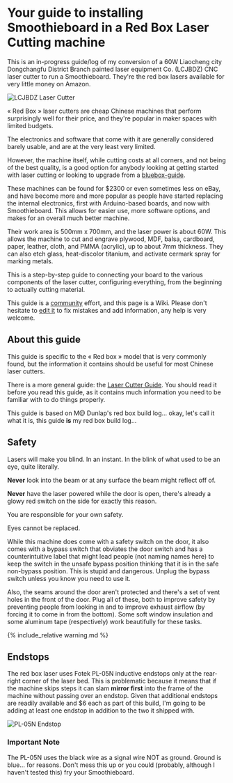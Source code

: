 
# Your guide to installing Smoothieboard in a Red Box Laser Cutting machine

This is an in-progress guide/log of my conversion of a 60W Liaocheng city Dongchangfu District Branch painted laser equipment Co. (LCJBDZ) CNC laser cutter to run a Smoothieboard. They're the red box lasers available for very little money on Amazon.

![LCJBDZ Laser Cutter](images/lcjbdz-guide/lcjbdz-laser-cutter.jpg)

« Red Box » laser cutters are cheap Chinese machines that perform surprisingly well for their price, and they're popular in maker spaces with limited budgets.

The electronics and software that come with it are generally considered barely usable, and are at the very least very limited.

However, the machine itself, while cutting costs at all corners, and not being of the best quality, is a good option for anybody looking at getting started with laser cutting or looking to upgrade from a [bluebox-guide](bluebox-guide).

These machines can be found for $2300 or even sometimes less on eBay, and have become more and more popular as people have started replacing the internal electronics, first with Arduino-based boards, and now with Smoothieboard. This allows for easier use, more software options, and makes for an overall much better machine.

Their work area is 500mm x 700mm, and the laser power is about 60W.
This allows the machine to cut and engrave plywood, MDF, balsa, cardboard, paper, leather, cloth, and PMMA (acrylic), up to about 7mm thickness. They can also etch glass, heat-discolor titanium, and activate cermark spray for marking metals.

This is a step-by-step guide to connecting your board to the various components of the laser cutter, configuring everything, from the beginning to actually cutting material.

This guide is a [community](http://smoothieware.org/irc) effort, and this page is a Wiki. Please don't hesitate to [edit it](#_editpage) to fix mistakes and add information, any help is very welcome.

## About this guide

This guide is specific to the « Red box » model that is very commonly found, but the information it contains should be useful for most Chinese laser cutters. 

There is a more general guide: the [Laser Cutter Guide](http://smoothieware.org/laser-cutter-guide.md). You should read it before you read this guide, as it contains much information you need to be familiar with to do things properly.

This guide is based on M@ Dunlap's red box build log... okay, let's call it what it is, this guide **is** my red box build log...

## Safety

Lasers will make you blind. In an instant. In the blink of what used to be an eye, quite literally. 

**Never** look into the beam or at any surface the beam might reflect off of.

**Never** have the laser powered while the door is open, there's already a glowy red switch on the side for exactly this reason.

You are responsible for your own safety.

Eyes cannot be replaced.

While this machine does come with a safety switch on the door, it also comes with a bypass switch that obviates the door switch and has a counterintuitive label that might lead people (not naming names here) to keep the switch in the unsafe bypass position thinking that it is in the safe non-bypass position. This is stupid and dangerous. Unplug the bypass switch unless you know you need to use it.

Also, the seams around the door aren't protected and there's a set of vent holes in the front of the door. Plug all of these, both to improve safety by preventing people from looking in and to improve exhaust airflow (by forcing it to come in from the bottom). Some soft window insulation and some aluminum tape (respectively) work beautifully for these tasks.

{% include_relative warning.md %}

## Endstops

The red box laser uses Fotek PL-05N inductive endstops only at the rear-right corner of the laser bed. This is problematic because it means that if the machine skips steps it can slam **mirror first** into the frame of the machine without passing over an endstop. Given that additional endstops are readily available and $6 each as part of this build, I'm going to be adding at least one endstop in addition to the two it shipped with.

![PL-05N Endstop](http://hk1.image4.pushauction.com/350/350/34eec82d-57d6-4488-948a-dc634d16b445/2c3b081a-b758-cec2-9fb3-60d428cf3d4e.jpg)

### Important Note
The PL-05N uses the black wire as a signal wire NOT as ground. Ground is blue... for reasons. Don't mess this up or you could (probably, although I haven't tested this) fry your Smoothieboard.
